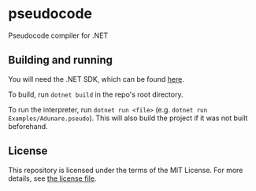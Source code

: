 # pseudocode

Pseudocode compiler for .NET

## Building and running

You will need the .NET SDK, which can be found [here](https://dotnet.microsoft.com/download).

To build, run `dotnet build` in the repo's root directory.

To run the interpreter, run `dotnet run <file>` (e.g. `dotnet run Examples/Adunare.pseudo`). This will also build the project if it was not built beforehand.

## License

This repository is licensed under the terms of the MIT License.
For more details, see [the license file](LICENSE.txt).
